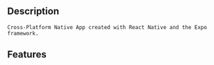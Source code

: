 ## Description
    Cross-Platform Native App created with React Native and the Expo framework.

## Features
    